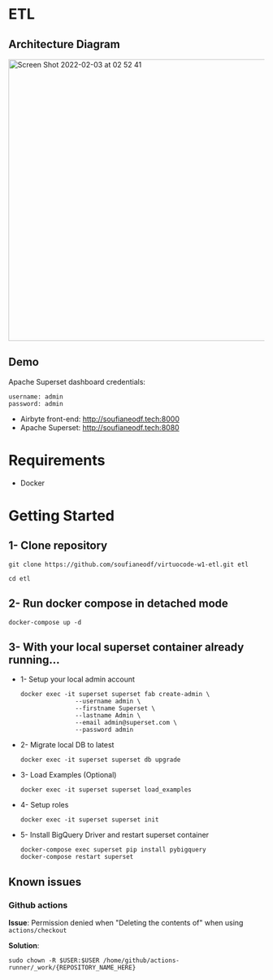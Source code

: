 # ETL

## Architecture Diagram
<img width="554" alt="Screen Shot 2022-02-03 at 02 52 41" src="https://user-images.githubusercontent.com/40035682/152268317-c77eff7b-9105-4948-9538-00de8870ce11.png">

## Demo 

Apache Superset dashboard credentials:
```
username: admin
password: admin
```

* Airbyte front-end: http://soufianeodf.tech:8000
* Apache Superset: http://soufianeodf.tech:8080

# Requirements

* Docker

# Getting Started

## 1- Clone repository

```
git clone https://github.com/soufianeodf/virtuocode-w1-etl.git etl

cd etl
```

## 2- Run docker compose in detached mode
```
docker-compose up -d
```

## 3- With your local superset container already running...

* 1- Setup your local admin account

    ```
    docker exec -it superset superset fab create-admin \
                   --username admin \
                   --firstname Superset \
                   --lastname Admin \
                   --email admin@superset.com \
                   --password admin
    ```

* 2- Migrate local DB to latest

    ```
    docker exec -it superset superset db upgrade
    ```

* 3- Load Examples (Optional)

    ```
    docker exec -it superset superset load_examples
    ```

* 4- Setup roles
    ```
    docker exec -it superset superset init
    ```
    
* 5- Install BigQuery Driver and restart superset container
    ```
    docker-compose exec superset pip install pybigquery
    docker-compose restart superset
    ```

## Known issues
### Github actions

**Issue**: Permission denied when "Deleting the contents of" when using <code>actions/checkout</code>

**Solution**:
```
sudo chown -R $USER:$USER /home/github/actions-runner/_work/{REPOSITORY_NAME_HERE}
```
